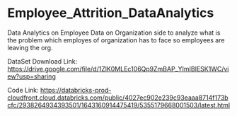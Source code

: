 # Employee_Attrition_DataAnalytics
Data Analytics on Employee Data on Organization side to analyze  what is the problem which employes of organization has to face so  employees are leaving the org.

DataSet Download Link:
https://drive.google.com/file/d/1ZlK0MLEc106Qp9ZmBAP_YImIBIESK1WC/view?usp=sharing

Code Link:
https://databricks-prod-cloudfront.cloud.databricks.com/public/4027ec902e239c93eaaa8714f173bcfc/2938264934393501/1643160914475419/5355179668001503/latest.html
